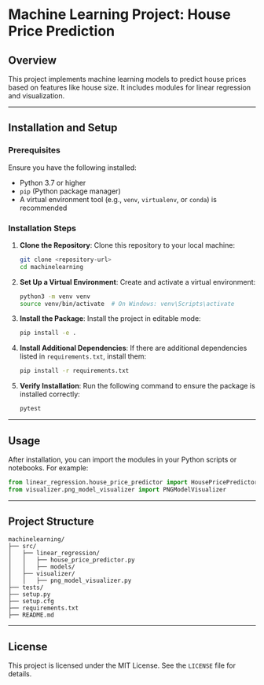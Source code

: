# Machine Learning Project: House Price Prediction

## Overview
This project implements machine learning models to predict house prices based on features like house size. It includes modules for linear regression and visualization.

---

## Installation and Setup

### Prerequisites
Ensure you have the following installed:
- Python 3.7 or higher
- `pip` (Python package manager)
- A virtual environment tool (e.g., `venv`, `virtualenv`, or `conda`) is recommended

### Installation Steps
1. **Clone the Repository**:
   Clone this repository to your local machine:
   ```bash
   git clone <repository-url>
   cd machinelearning
   ```

2. **Set Up a Virtual Environment**:
   Create and activate a virtual environment:
   ```bash
   python3 -m venv venv
   source venv/bin/activate  # On Windows: venv\Scripts\activate
   ```

3. **Install the Package**:
   Install the project in editable mode:
   ```bash
   pip install -e .
   ```

4. **Install Additional Dependencies**:
   If there are additional dependencies listed in `requirements.txt`, install them:
   ```bash
   pip install -r requirements.txt
   ```

5. **Verify Installation**:
   Run the following command to ensure the package is installed correctly:
   ```bash
   pytest
   ```

---

## Usage
After installation, you can import the modules in your Python scripts or notebooks. For example:
```python
from linear_regression.house_price_predictor import HousePricePredictor
from visualizer.png_model_visualizer import PNGModelVisualizer
```

---

## Project Structure
```
machinelearning/
├── src/
│   ├── linear_regression/
│   │   ├── house_price_predictor.py
│   │   ├── models/
│   ├── visualizer/
│   │   ├── png_model_visualizer.py
├── tests/
├── setup.py
├── setup.cfg
├── requirements.txt
├── README.md
```
---

## License
This project is licensed under the MIT License. See the `LICENSE` file for details.